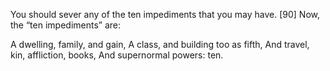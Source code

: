 You should sever any of the ten impediments that you may have. [90] Now, the “ten impediments” are:

A dwelling, family, and gain, 
A class, and building too as fifth, 
And travel, kin, affliction, books, 
And supernormal powers: ten.
